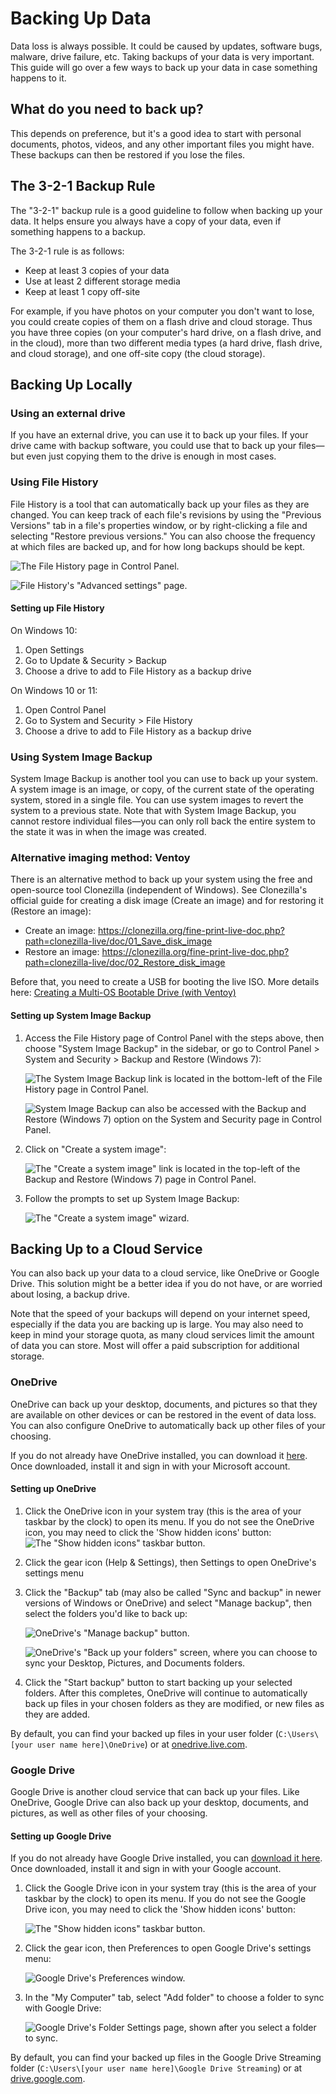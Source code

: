 # Backing Up Data

Data loss is always possible. It could be caused by updates, software bugs, malware, drive failure, etc. Taking backups of your data is very important. This guide will go over a few ways to back up your data in case something happens to it.

## What do you need to back up?

This depends on preference, but it's a good idea to start with personal documents, photos, videos, and any other important files you might have. These backups can then be restored if you lose the files.

## The 3-2-1 Backup Rule

The "3-2-1" backup rule is a good guideline to follow when backing up your data. It helps ensure you always have a copy of your data,  even if something happens to a backup.

The 3-2-1 rule is as follows:

- Keep at least 3 copies of your data
- Use at least 2 different storage media
- Keep at least 1 copy off-site

For example, if you have photos on your computer you don't want to lose, you could create copies of them on a flash drive and cloud storage. Thus you have three copies (on your computer's hard drive, on a flash drive, and in the cloud), more than two different media types (a hard drive, flash drive, and cloud storage), and one off-site copy (the cloud storage).

## Backing Up Locally

### Using an external drive

If you have an external drive, you can use it to back up your files. If your drive came with backup software, you could use that to back up your files&mdash;but even just copying them to the drive is enough in most cases.

### Using File History

File History is a tool that can automatically back up your files as they are changed. You can keep track of each file's revisions by using the "Previous Versions" tab in a file's properties window, or by right-clicking a file and selecting "Restore previous versions." You can also choose the frequency at which files are backed up, and for how long backups should be kept.

![The File History page in Control Panel.](./img/backup/file-history-page.png)

![File History's "Advanced settings" page.](./img/backup/file-history-settings.png)

#### Setting up File History

On Windows 10:

1. Open Settings
2. Go to Update & Security > Backup
3. Choose a drive to add to File History as a backup drive

On Windows 10 or 11:

1. Open Control Panel
2. Go to System and Security > File History
3. Choose a drive to add to File History as a backup drive

### Using System Image Backup

System Image Backup is another tool you can use to back up your system. A system image is an image, or copy, of the current state of the operating system, stored in a single file. You can use system images to revert the system to a previous state. Note that with System Image Backup, you cannot restore individual files&mdash;you can only roll back the entire system to the state it was in when the image was created.

### Alternative imaging method: Ventoy

There is an alternative method to back up your system using the free and open-source tool Clonezilla (independent of Windows). See Clonezilla's official guide for creating a disk image (Create an image) and for restoring it (Restore an image):

- Create an image: https://clonezilla.org/fine-print-live-doc.php?path=clonezilla-live/doc/01_Save_disk_image
- Restore an image: https://clonezilla.org/fine-print-live-doc.php?path=clonezilla-live/doc/02_Restore_disk_image

Before that, you need to create a USB for booting the live ISO. More details here: [Creating a Multi-OS Bootable Drive (with Ventoy)](ventoy.md)

#### Setting up System Image Backup

1. Access the File History page of Control Panel with the steps above, then choose "System Image Backup" in the sidebar, or go to Control Panel > System and Security > Backup and Restore (Windows 7):

    ![The System Image Backup link is located in the bottom-left of the File History page in Control Panel.](./img/backup/system-image-backup.png)
    
    ![System Image Backup can also be accessed with the Backup and Restore (Windows 7) option on the System and Security page in Control Panel.](./img/backup/control-panel-backup-and-restore.png)

2. Click on "Create a system image":  

    ![The "Create a system image" link is located in the top-left of the Backup and Restore (Windows 7) page in Control Panel.](./img/backup/create-a-system-image.png)

3. Follow the prompts to set up System Image Backup:  

    ![The "Create a system image" wizard.](./img/backup/create-system-image-wizard.png)

## Backing Up to a Cloud Service

You can also back up your data to a cloud service, like OneDrive or Google Drive. This solution might be a better idea if you do not have, or are worried about losing, a backup drive.

Note that the speed of your backups will depend on your internet speed, especially if the data you are backing up is large. You may also need to keep in mind your storage quota, as many cloud services limit the amount of data you can store. Most will offer a paid subscription for additional storage.

### OneDrive

OneDrive can back up your desktop, documents, and pictures so that they are available on other devices or can be restored in the event of data loss. You can also configure OneDrive to automatically back up other files of your choosing.

If you do not already have OneDrive installed, you can download it [here](https://www.microsoft.com/en-us/microsoft-365/onedrive/download). Once downloaded, install it and sign in with your Microsoft account.

#### Setting up OneDrive

1. Click the OneDrive icon in your system tray (this is the area of your taskbar by the clock) to open its menu. If you do not see the OneDrive icon, you may need to click the 'Show hidden icons' button:  
    ![The "Show hidden icons" taskbar button.](./img/backup/show-hidden-icons.png)
2. Click the gear icon (Help & Settings), then Settings to open OneDrive's settings menu
3. Click the "Backup" tab (may also be called "Sync and backup" in newer versions of Windows or OneDrive) and select "Manage backup", then select the folders you'd like to back up:

    ![OneDrive's "Manage backup" button.](./img/backup/onedrive-manage-backup.png)
    
    ![OneDrive's "Back up your folders" screen, where you can choose to sync your Desktop, Pictures, and Documents folders.](./img/backup/onedrive-backup-select-page.png)

4. Click the "Start backup" button to start backing up your selected folders. After this completes, OneDrive will continue to automatically back up files in your chosen folders as they are modified, or new files as they are added.

By default, you can find your backed up files in your user folder (`C:\Users\[your user name here]\OneDrive`) or at [onedrive.live.com](https://onedrive.live.com).

### Google Drive

Google Drive is another cloud service that can back up your files. Like OneDrive, Google Drive can also back up your desktop, documents, and pictures, as well as other files of your choosing.

#### Setting up Google Drive

If you do not already have Google Drive installed, you can [download it here](https://www.google.com/drive/download). Once downloaded, install it and sign in with your Google account.

1. Click the Google Drive icon in your system tray (this is the area of your taskbar by the clock) to open its menu. If you do not see the Google Drive icon, you may need to click the 'Show hidden icons' button:  

    ![The "Show hidden icons" taskbar button.](./img/backup/show-hidden-icons.png)

2. Click the gear icon, then Preferences to open Google Drive's settings menu:

    ![Google Drive's Preferences window.](./img/backup/google-drive-prefs.png)

3. In the "My Computer" tab, select "Add folder" to choose a folder to sync with Google Drive:  

    ![Google Drive's Folder Settings page, shown after you select a folder to sync.](./img/backup/google-drive-folder-settings.png)

By default, you can find your backed up files in the Google Drive Streaming folder (`C:\Users\[your user name here]\Google Drive Streaming`) or at [drive.google.com](https://drive.google.com).
